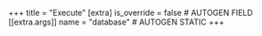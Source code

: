 +++
title = "Execute"
[extra]
is_override = false # AUTOGEN FIELD
[[extra.args]]
name = "database" # AUTOGEN STATIC
+++